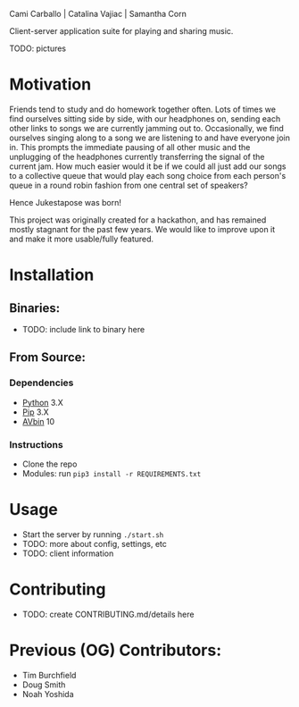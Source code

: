 Cami Carballo | Catalina Vajiac | Samantha Corn

Client-server application suite for playing and sharing music.

TODO: pictures

# Motivation

Friends tend to study and do homework together often.  Lots of times we find ourselves sitting side
by side, with our headphones on, sending each other links to songs we are currently jamming out to.
Occasionally, we find ourselves singing along to a song we are listening to and have everyone join
in. This prompts the immediate pausing of all other music and the unplugging of the headphones
currently transferring the signal of the current jam. How much easier would it be if we could all
just add our songs to a collective queue that would play each song choice from each person's queue
in a round robin fashion from one central set of speakers? 

Hence Jukestapose was born!

This project was originally created for a hackathon, and has remained mostly stagnant for the past
few years. We would like to improve upon it and make it more usable/fully featured.


# Installation

## Binaries:
* TODO: include link to binary here

## From Source:

### Dependencies

* [Python] 3.X
* [Pip] 3.X
* [AVbin] 10 


### Instructions
* Clone the repo
* Modules: run `pip3 install -r REQUIREMENTS.txt`

# Usage

* Start the server by running `./start.sh`
* TODO: more about config, settings, etc
* TODO: client information

# Contributing

* TODO: create CONTRIBUTING.md/details here


# Previous (OG) Contributors:
* Tim Burchfield
* Doug Smith
* Noah Yoshida

[Python]: https://python.org
[Pip]:    https://pypi.org/project/pip/
[AVbin]:  https://avbin.github.io/AVbin/Download.html
